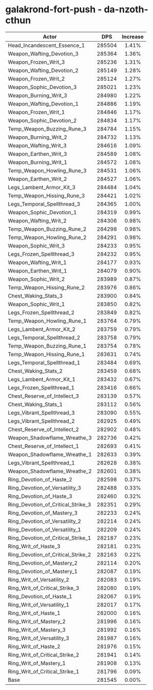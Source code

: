 # galakrond-fort-push - da-nzoth-cthun
| Actor | DPS | Increase |
|---|:---:|:---:|
|Head_Incandescent_Essence_1|285504|1.41%|
|Weapon_Wafting_Devotion_3|285364|1.36%|
|Weapon_Frozen_Writ_3|285236|1.31%|
|Weapon_Wafting_Devotion_2|285149|1.28%|
|Weapon_Frozen_Writ_2|285124|1.27%|
|Weapon_Sophic_Devotion_3|285021|1.23%|
|Weapon_Burning_Writ_3|284980|1.22%|
|Weapon_Wafting_Devotion_1|284886|1.19%|
|Weapon_Frozen_Writ_1|284846|1.17%|
|Weapon_Sophic_Devotion_2|284834|1.17%|
|Temp_Weapon_Buzzing_Rune_3|284784|1.15%|
|Weapon_Burning_Writ_2|284732|1.13%|
|Weapon_Wafting_Writ_3|284616|1.09%|
|Weapon_Earthen_Writ_3|284589|1.08%|
|Weapon_Burning_Writ_1|284572|1.08%|
|Temp_Weapon_Howling_Rune_3|284531|1.06%|
|Weapon_Earthen_Writ_2|284527|1.06%|
|Legs_Lambent_Armor_Kit_3|284484|1.04%|
|Temp_Weapon_Hissing_Rune_3|284421|1.02%|
|Legs_Temporal_Spellthread_3|284365|1.00%|
|Weapon_Sophic_Devotion_1|284319|0.99%|
|Weapon_Wafting_Writ_2|284306|0.98%|
|Temp_Weapon_Buzzing_Rune_2|284298|0.98%|
|Temp_Weapon_Howling_Rune_2|284291|0.98%|
|Weapon_Sophic_Writ_3|284233|0.95%|
|Legs_Frozen_Spellthread_3|284232|0.95%|
|Weapon_Wafting_Writ_1|284177|0.93%|
|Weapon_Earthen_Writ_1|284079|0.90%|
|Weapon_Sophic_Writ_2|283989|0.87%|
|Temp_Weapon_Hissing_Rune_2|283976|0.86%|
|Chest_Waking_Stats_3|283900|0.84%|
|Weapon_Sophic_Writ_1|283850|0.82%|
|Legs_Frozen_Spellthread_2|283849|0.82%|
|Temp_Weapon_Howling_Rune_1|283764|0.79%|
|Legs_Lambent_Armor_Kit_2|283759|0.79%|
|Legs_Temporal_Spellthread_2|283758|0.79%|
|Temp_Weapon_Buzzing_Rune_1|283754|0.78%|
|Temp_Weapon_Hissing_Rune_1|283631|0.74%|
|Legs_Temporal_Spellthread_1|283484|0.69%|
|Chest_Waking_Stats_2|283459|0.68%|
|Legs_Lambent_Armor_Kit_1|283432|0.67%|
|Legs_Frozen_Spellthread_1|283416|0.66%|
|Chest_Reserve_of_Intellect_3|283139|0.57%|
|Chest_Waking_Stats_1|283112|0.56%|
|Legs_Vibrant_Spellthread_3|283090|0.55%|
|Legs_Vibrant_Spellthread_2|282925|0.49%|
|Chest_Reserve_of_Intellect_2|282902|0.48%|
|Weapon_Shadowflame_Wreathe_3|282736|0.42%|
|Chest_Reserve_of_Intellect_1|282693|0.41%|
|Weapon_Shadowflame_Wreathe_1|282633|0.39%|
|Legs_Vibrant_Spellthread_1|282628|0.38%|
|Weapon_Shadowflame_Wreathe_2|282601|0.38%|
|Ring_Devotion_of_Haste_2|282598|0.37%|
|Ring_Devotion_of_Versatility_3|282488|0.33%|
|Ring_Devotion_of_Haste_3|282460|0.32%|
|Ring_Devotion_of_Critical_Strike_3|282351|0.29%|
|Ring_Devotion_of_Mastery_3|282233|0.24%|
|Ring_Devotion_of_Versatility_2|282214|0.24%|
|Ring_Devotion_of_Versatility_1|282209|0.24%|
|Ring_Devotion_of_Critical_Strike_1|282187|0.23%|
|Ring_Writ_of_Haste_3|282181|0.23%|
|Ring_Devotion_of_Critical_Strike_2|282163|0.22%|
|Ring_Devotion_of_Mastery_2|282114|0.20%|
|Ring_Devotion_of_Mastery_1|282087|0.19%|
|Ring_Writ_of_Versatility_2|282083|0.19%|
|Ring_Writ_of_Critical_Strike_3|282080|0.19%|
|Ring_Devotion_of_Haste_1|282067|0.19%|
|Ring_Writ_of_Versatility_1|282017|0.17%|
|Ring_Writ_of_Haste_1|282000|0.16%|
|Ring_Writ_of_Mastery_2|281996|0.16%|
|Ring_Writ_of_Mastery_3|281992|0.16%|
|Ring_Writ_of_Versatility_3|281987|0.16%|
|Ring_Writ_of_Haste_2|281976|0.15%|
|Ring_Writ_of_Critical_Strike_2|281941|0.14%|
|Ring_Writ_of_Mastery_1|281908|0.13%|
|Ring_Writ_of_Critical_Strike_1|281796|0.09%|
|Base|281545|0.00%|
